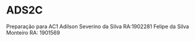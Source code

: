 # ADS2C
Preparação para AC1
Adilson Severino da Silva RA:1902281
Felipe da Silva Monteiro RA: 1901569


